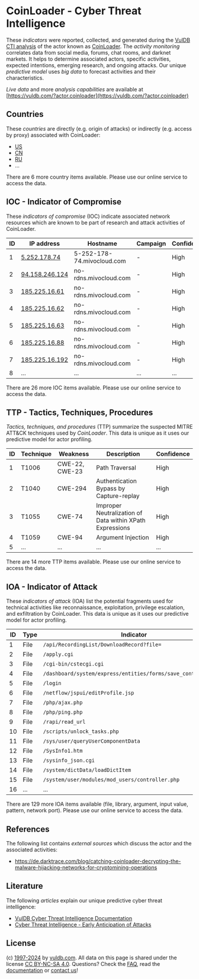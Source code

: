 # CoinLoader - Cyber Threat Intelligence

These _indicators_ were reported, collected, and generated during the [VulDB CTI analysis](https://vuldb.com/?kb.cti) of the actor known as [CoinLoader](https://vuldb.com/?actor.coinloader). The _activity monitoring_ correlates data from social media, forums, chat rooms, and darknet markets. It helps to determine associated actors, specific activities, expected intentions, emerging research, and ongoing attacks. Our unique _predictive model_ uses _big data_ to forecast activities and their characteristics.

_Live data_ and more _analysis capabilities_ are available at [https://vuldb.com/?actor.coinloader](https://vuldb.com/?actor.coinloader)

## Countries

These _countries_ are directly (e.g. origin of attacks) or indirectly (e.g. access by proxy) associated with CoinLoader:

* [US](https://vuldb.com/?country.us)
* [CN](https://vuldb.com/?country.cn)
* [RU](https://vuldb.com/?country.ru)
* ...

There are 6 more country items available. Please use our online service to access the data.

## IOC - Indicator of Compromise

These _indicators of compromise_ (IOC) indicate associated network resources which are known to be part of research and attack activities of CoinLoader.

ID | IP address | Hostname | Campaign | Confidence
-- | ---------- | -------- | -------- | ----------
1 | [5.252.178.74](https://vuldb.com/?ip.5.252.178.74) | 5-252-178-74.mivocloud.com | - | High
2 | [94.158.246.124](https://vuldb.com/?ip.94.158.246.124) | no-rdns.mivocloud.com | - | High
3 | [185.225.16.61](https://vuldb.com/?ip.185.225.16.61) | no-rdns.mivocloud.com | - | High
4 | [185.225.16.62](https://vuldb.com/?ip.185.225.16.62) | no-rdns.mivocloud.com | - | High
5 | [185.225.16.63](https://vuldb.com/?ip.185.225.16.63) | no-rdns.mivocloud.com | - | High
6 | [185.225.16.88](https://vuldb.com/?ip.185.225.16.88) | no-rdns.mivocloud.com | - | High
7 | [185.225.16.192](https://vuldb.com/?ip.185.225.16.192) | no-rdns.mivocloud.com | - | High
8 | ... | ... | ... | ...

There are 26 more IOC items available. Please use our online service to access the data.

## TTP - Tactics, Techniques, Procedures

_Tactics, techniques, and procedures_ (TTP) summarize the suspected MITRE ATT&CK techniques used by _CoinLoader_. This data is unique as it uses our predictive model for actor profiling.

ID | Technique | Weakness | Description | Confidence
-- | --------- | -------- | ----------- | ----------
1 | T1006 | CWE-22, CWE-23 | Path Traversal | High
2 | T1040 | CWE-294 | Authentication Bypass by Capture-replay | High
3 | T1055 | CWE-74 | Improper Neutralization of Data within XPath Expressions | High
4 | T1059 | CWE-94 | Argument Injection | High
5 | ... | ... | ... | ...

There are 14 more TTP items available. Please use our online service to access the data.

## IOA - Indicator of Attack

These _indicators of attack_ (IOA) list the potential fragments used for technical activities like reconnaissance, exploitation, privilege escalation, and exfiltration by CoinLoader. This data is unique as it uses our predictive model for actor profiling.

ID | Type | Indicator | Confidence
-- | ---- | --------- | ----------
1 | File | `/api/RecordingList/DownloadRecord?file=` | High
2 | File | `/apply.cgi` | Medium
3 | File | `/cgi-bin/cstecgi.cgi` | High
4 | File | `/dashboard/system/express/entities/forms/save_control/[GUID]` | High
5 | File | `/login` | Low
6 | File | `/netflow/jspui/editProfile.jsp` | High
7 | File | `/php/ajax.php` | High
8 | File | `/php/ping.php` | High
9 | File | `/rapi/read_url` | High
10 | File | `/scripts/unlock_tasks.php` | High
11 | File | `/sys/user/queryUserComponentData` | High
12 | File | `/SysInfo1.htm` | High
13 | File | `/sysinfo_json.cgi` | High
14 | File | `/system/dictData/loadDictItem` | High
15 | File | `/system/user/modules/mod_users/controller.php` | High
16 | ... | ... | ...

There are 129 more IOA items available (file, library, argument, input value, pattern, network port). Please use our online service to access the data.

## References

The following list contains _external sources_ which discuss the actor and the associated activities:

* https://de.darktrace.com/blog/catching-coinloader-decrypting-the-malware-hijacking-networks-for-cryptomining-operations

## Literature

The following _articles_ explain our unique predictive cyber threat intelligence:

* [VulDB Cyber Threat Intelligence Documentation](https://vuldb.com/?kb.cti)
* [Cyber Threat Intelligence - Early Anticipation of Attacks](https://www.scip.ch/en/?labs.20201022)

## License

(c) [1997-2024](https://vuldb.com/?kb.changelog) by [vuldb.com](https://vuldb.com/?kb.about). All data on this page is shared under the license [CC BY-NC-SA 4.0](https://creativecommons.org/licenses/by-nc-sa/4.0/). Questions? Check the [FAQ](https://vuldb.com/?kb.faq), read the [documentation](https://vuldb.com/?kb) or [contact us](https://vuldb.com/?contact)!
